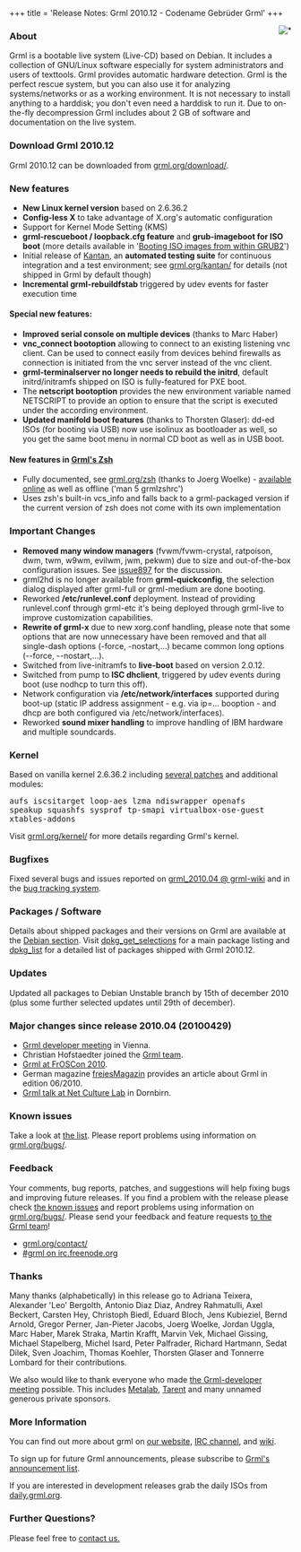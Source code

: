 +++
title = 'Release Notes: Grml 2010.12 - Codename Gebrüder Grml'
+++

<p><a href="/screenshots/"><img align="right" style="margin-left: 20px;
border: 0" src="/screenshots/grml_2010.12.jpg" alt="*" /></a></p>

<h3>About</h3>

<p>Grml is a bootable live system (Live-CD) based on Debian. It
includes a collection of GNU/Linux software especially for system
administrators and users of texttools. Grml provides automatic hardware
detection. Grml is the perfect rescue system, but you can also use it for
analyzing systems/networks or as a working environment. It is not
necessary to install anything to a harddisk; you don't even need a
harddisk to run it. Due to on-the-fly decompression Grml includes about
2 GB of software and documentation on the live system.</p>

<h3>Download Grml 2010.12</h3>

<p>Grml 2010.12 can be downloaded from <a href="/download/">grml.org/download/</a>.</p>

<h3>New features</h3>

<ul>

<li><strong>New Linux kernel version</strong> based on 2.6.36.2</li>

<li><strong>Config-less X</strong> to take advantage of X.org's automatic configuration</li>

<li>Support for Kernel Mode Setting (KMS)</li>

<li><strong>grml-rescueboot / loopback.cfg feature</strong> and <strong>grub-imageboot for ISO boot</strong> (more details available in '<a href="http://michael-prokop.at/blog/2011/01/07/booting-iso-images-from-within-grub2/">Booting ISO images from within GRUB2</a>')</li>

<li>Initial release of <a href="/kantan/">Kantan</a>, an <strong>automated testing suite</strong> for continuous integration and a test environment; see <a href="/kantan/">grml.org/kantan/</a> for details (not shipped in Grml by default though)

<li><strong>Incremental grml-rebuildfstab</strong> triggered by udev events for faster execution time</li>

</ul>

<h4>Special new features:</h4>

<ul>

<li><strong>Improved serial console on multiple devices</strong> (thanks to Marc Haber)</li>

<li><strong>vnc_connect bootoption</strong> allowing to connect to an existing listening vnc client. Can be used to connect easily from devices behind firewalls as connection is initiated from the vnc server instead of the vnc client.</li>

<li><strong>grml-terminalserver no longer needs to rebuild the initrd</strong>, default initrd/initramfs shipped on ISO is fully-featured for PXE boot.</li>

<li>The <strong>netscript bootoption</strong> provides the new environment variable named NETSCRIPT to provide an option to ensure that the script is executed under the according environment.</li>

<li><strong>Updated manifold boot features</strong> (thanks to Thorsten Glaser): dd-ed ISOs (for booting via USB) now use isolinux as bootloader as well, so you get the same boot menu in normal CD boot as well as in USB boot.</li>

</ul>

<h4>New features in <a href="/zsh/#grmlzshrc">Grml's Zsh</a></h4>

<ul>
<li>Fully documented, see <a href="/zsh/">grml.org/zsh</a>  (thanks to Joerg Woelke) - <a href="/zsh/grmlzshrc.html">available online</a> as well as offline ('man 5 grmlzshrc')
<li>Uses zsh's built-in vcs_info and falls back to a grml-packaged version if the current version of zsh does not come with its own implementation
</ul>

<h3>Important Changes</h3>

<ul>

<li><strong>Removed many window managers</strong> (fvwm/fvwm-crystal, ratpoison, dwm, twm, w9wm, evilwm, jwm, pekwm) due to size and out-of-the-box configuration issues. See <a href="http://bts.grml.org/grml/issue897">issue897</a> for the discussion.</li>

<li>grml2hd is no longer available from <strong>grml-quickconfig</strong>, the selection dialog displayed after grml-full or grml-medium are done booting.</li>

<li>Reworked <strong>/etc/runlevel.conf</strong> deployment. Instead of providing runlevel.conf through grml-etc it's being deployed through grml-live to improve customization capabilities.</li>

<li><strong>Rewrite of grml-x</strong> due to new xorg.conf handling, please note that some options that are now unnecessary have been removed and that all single-dash options (-force, -nostart,...) became common long options (--force, --nostart,...).</li>

<li>Switched from live-initramfs to <strong>live-boot</strong> based on version 2.0.12.</li>

<li>Switched from pump to <strong>ISC dhclient</strong>, triggered by udev events during boot (use nodhcp to turn this off).</li>

<li>Network configuration via <strong>/etc/network/interfaces</strong> supported during boot-up (static IP address assignment - e.g. via ip=... booption - and dhcp are both configured via /etc/network/interfaces).</li>

<li>Reworked <strong>sound mixer handling</strong> to improve handling of IBM hardware and multiple soundcards.</li>

</ul>

<h3>Kernel</h3>

<p>Based on vanilla kernel 2.6.36.2 including <a
href="/kernel/">several patches</a> and additional modules:</p>

<pre class="rahmen">
aufs iscsitarget loop-aes lzma ndiswrapper openafs
speakup squashfs sysprof tp-smapi virtualbox-ose-guest
xtables-addons
</pre>

<p>Visit <a href="/kernel/">grml.org/kernel/</a> for more details
regarding Grml's kernel.</p>

<h3>Bugfixes</h3>

<p>Fixed several bugs and issues reported on <a
href="https://github.com/grml/grml/wiki/grml_2010.04">grml_2010.04 @
grml-wiki</a> and in the <a href="http://bts.grml.org/grml/">bug
tracking system</a>.</p>

<h3>Packages / Software</h3>

<p>Details about shipped packages and their versions on Grml are
available at the <a href="/files/#debian">Debian section</a>. Visit
<a href="/files/release-2010.12/dpkg_get_selections">dpkg_get_selections</a>
for a main package listing and
<a href="/files/release-2010.12/dpkg_list">dpkg_list</a> for a
detailed list of packages shipped with Grml 2010.12.</p>

<h3>Updates</h3>

<p>Updated all packages to Debian Unstable branch by 15th of december
2010 (plus some further selected updates until 29th of december).</p>

<!--
<p>Removed 174 packages (excluding lib* and *2.6.33-grml*) - please
notice that some of them are available under
different names/in different packages:</p>

<pre class="rahmen">
*2.6.33-grml* lib*

2vcard abs-guide ace-of-penguins apt-xapian-index
archivemail asr-manpages astyle aterm aub auto-apt axp
bibcursed bluez-alsa cabber calcurse calife camserv
cbrowser cddb cdecl cdrbq cdrecord cdtool check clive
cmatrix conky console-common console-tools
cpuburn-in-binary cvs-buildpackage cw cwcp ddccontrol
ddccontrol-db dvdrtools dwm dwm-tools emcast evilwm faad
fdflush fdutils fgetty figlet filepp filetraq fluxconf
fnord fusesmb fvwm fvwm-crystal-minimal geresh gif2png
giftcurs gnupg-curl gnupg-pkcs11-scd gocr gq gs-common
habak hasciicam hnb hotkeys i8kutils ibritish icecast2
ifplugd ike-scan ingerman ipx irb irb1.8 irpas isakmpd
isdnactivecards jailtool jwm kbd-compat kqemu-common
live-initramfs loco lslk mgetty mgp moosic mp3blaster
mp3wrap mpage mplayer-skin-blue mrxvt mrxvt-common
mtd-tools multi-aterm ncpfs nedit netstat-nat
nictools-nopci nstx odbcinst1debian1 offlineimap
openafs-client opencryptoki pamusb-tools pcopy
pdns-backend-ldap pdns-backend-pgsql pdns-backend-pipe
pdns-backend-sqlite pdns-server pdumpfs pekwm perf
playmp3list pmidi postgresql-client-8.4 ppmd psfontmgr psh
python-xapian ratmenu ratpoison rdiff rdiff-backup rdoc
rdoc1.8 rman router-audit-tool scsiadd smake snmp snowdrop
speechd-up splitvt starttls swapd tcl8.3 thttpd tla
toshset toshutils tpm-tools trousers ttmkfdir twm unixcw
uswsusp w9wm wmmisc wprint wyrd x2x xfonts-intl-european
xfs xpdf-common xserver-xorg-input-aiptek
xserver-xorg-input-elographics xserver-xorg-input-evtouch
xserver-xorg-input-joystick xserver-xorg-input-kbd
xserver-xorg-input-mouse xserver-xorg-input-penmount
xserver-xorg-input-vmmouse xserver-xorg-input-void
xserver-xorg-video-amd xserver-xorg-video-dummy
xserver-xorg-video-glint xserver-xorg-video-ivtv
xserver-xorg-video-radeonhd xserver-xorg-video-tga
xserver-xorg-video-v4l xserver-xorg-video-via yaird ysm
</pre>

<p>Added 46 new packages (exluding lib* and *2.6.36-grml*):</p>

<pre class="rahmen">

3270-common acpi-fakekey anthy-common aufs-tools
bitlbee-common c3270 console-setup cups-ppdc diff ekeyd
fbcat gcc-4.2-base gcc-4.3-base gconf2-common git
grml-rescueboot growisofs hunspell hunspell-de-de
hunspell-en-us i3-wm iamerican isc-dhcp-client
isc-dhcp-common isc-dhcp-server jackd2 kbd keynav
live-boot live-boot-initramfs-tools lua5.1 m17n-contrib
mktemp nsd3 odbcinst1debian2 postgresql-client-9.0
python-apt-common python-chardet python-mutagen
python-openssl python-pycurl squashfs-tools suckless-tools
x11vnc-data xserver-xorg-video-nouveau zenity
</pre>
-->

<h3>Major changes since release 2010.04 (20100429)</h3>

<ul>

<li><a href="/reports/devmeeting_2010/">Grml developer meeting</a> in Vienna.</li>

<li>Christian Hofstaedter joined the <a href="/team/">Grml team</a>.</li>

<li><a href="http://grml.supersized.org/archives/347-Event-Grml-at-FrOSCon-2010.html">Grml at FrOSCon 2010</a>.</li>

<li>German magazine <a href="http://www.freiesmagazin.de/">freiesMagazin</a> provides an article about Grml in edition 06/2010.</li>

<li><a href="http://grml.supersized.org/archives/343-Event-Grml-Talk-in-DornbirnAustria.html">Grml talk at Net Culture Lab</a> in Dornbirn.</li>

</ul>

<h3>Known issues</h3>

<p>Take a look at <a
href="/bugs/known/">the list</a>.
Please report problems using information on <a
href="/bugs/">grml.org/bugs/</a>.</p>

<h3>Feedback</h3>

<p>Your comments, bug reports, patches, and suggestions will help
fixing bugs and improving future releases. If you find a problem with
the release please check <a
href="/bugs/known/">the known issues</a> and report problems using information on <a
href="/bugs/">grml.org/bugs/</a>. Please send your feedback and
feature requests <a href="/contact/">to the Grml team</a>!</p>

<ul>
<li><a href="/contact/">grml.org/contact/</a>
<li><a href="/irc/">#grml on irc.freenode.org</a>
</ul>

<a name="thanks"></a>
<h3>Thanks</h3>

<p>Many thanks (alphabetically) in this release go to
Adriana Teixera,
Alexander 'Leo' Bergolth,
Antonio Diaz Diaz,
Andrey Rahmatulli,
Axel Beckert,
Carsten Hey,
Christoph Biedl,
Eduard Bloch,
Jens Kubieziel,
Bernd Arnold,
Gregor Perner,
Jan-Pieter Jacobs,
Joerg Woelke,
Jordan Uggla,
Marc Haber,
Marek Straka,
Martin Krafft,
Marvin Vek,
Michael Gissing,
Michael Stapelberg,
Michel Isard,
Peter Palfrader,
Richard Hartmann,
Sedat Dilek,
Sven Joachim,
Thomas Koehler,
Thorsten Glaser and
Tonnerre Lombard
for their contributions.</p>

<p>We also would like to thank everyone who made <a href="/reports/devmeeting_2010/">the Grml-developer
meeting</a> possible. This includes <a href="http://metalab.at/">Metalab</a>,
<a href="http://www.tarent.de/">Tarent</a> and many unnamed generous private sponsors.</p>

<h3>More Information</h3>

<p>You can find out more about grml on <a href="/">our website</a>, <a
href="/irc/">IRC channel</a>, and <a
href="http://wiki.grml.org/">wiki</a>.

<p>To sign up for future Grml announcements, please subscribe to <a
href="http://lists.mur.at/mailman/listinfo/grml-announce">Grml's
announcement list</a>.</p>

<p>If you are interested in development releases grab the daily ISOs
from <a href="http://daily.grml.org/">daily.grml.org</a>.</p>

<h3>Further Questions?</h3>

<p>Please feel free to <a href="/contact/">contact us.</a></p>
